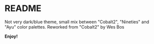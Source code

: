 # README

Not very dark/blue theme, small mix between "Cobalt2", "Nineties" and "Ayu" color palettes.
Reworked from "Cobalt2" by Wes Bos

**Enjoy!**
